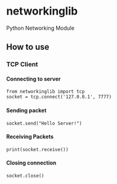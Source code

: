 # networkinglib
Python Networking Module

## How to use

### TCP Client
#### Connecting to server
```
from networkinglib import tcp
socket = tcp.connect('127.0.0.1', 7777)
```

#### Sending packet
```
socket.send("Hello Server!")
```

#### Receiving Packets
```
print(socket.receive())
```

#### Closing connection
```
socket.close()
```
